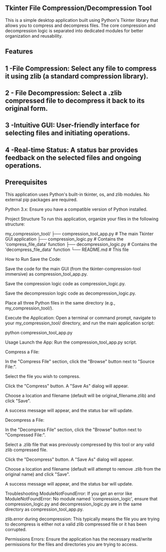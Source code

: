 ## Tkinter File Compression/Decompression Tool
This is a simple desktop application built using Python's Tkinter library that allows you to compress and decompress files. The core compression and decompression logic is separated into dedicated modules for better organization and reusability.

## Features

## 1 -File Compression: Select any file to compress it using zlib (a standard compression library).

## 2 - File Decompression: Select a .zlib compressed file to decompress it back to its original form.

## 3 -Intuitive GUI: User-friendly interface for selecting files and initiating operations.

## 4 -Real-time Status: A status bar provides feedback on the selected files and ongoing operations.



## Prerequisites
This application uses Python's built-in tkinter, os, and zlib modules. No external pip packages are required.

Python 3.x: Ensure you have a compatible version of Python installed.

Project Structure
To run this application, organize your files in the following structure:

my_compression_tool/
├── compression_tool_app.py   # The main Tkinter GUI application
├── compression_logic.py      # Contains the 'compress_file_data' function
├── decompression_logic.py    # Contains the 'decompress_file_data' function
└── README.md                 # This file

How to Run
Save the Code:

Save the code for the main GUI (from the tkinter-compression-tool immersive) as compression_tool_app.py.

Save the compression logic code as compression_logic.py.

Save the decompression logic code as decompression_logic.py.

Place all three Python files in the same directory (e.g., my_compression_tool/).

Execute the Application:
Open a terminal or command prompt, navigate to your my_compression_tool/ directory, and run the main application script:

python compression_tool_app.py

Usage
Launch the App: Run the compression_tool_app.py script.

Compress a File:

In the "Compress File" section, click the "Browse" button next to "Source File:".

Select the file you wish to compress.

Click the "Compress" button. A "Save As" dialog will appear.

Choose a location and filename (default will be original_filename.zlib) and click "Save".

A success message will appear, and the status bar will update.

Decompress a File:

In the "Decompress File" section, click the "Browse" button next to "Compressed File:".

Select a .zlib file that was previously compressed by this tool or any valid zlib compressed file.

Click the "Decompress" button. A "Save As" dialog will appear.

Choose a location and filename (default will attempt to remove .zlib from the original name) and click "Save".

A success message will appear, and the status bar will update.

Troubleshooting
ModuleNotFoundError: If you get an error like ModuleNotFoundError: No module named 'compression_logic', ensure that compression_logic.py and decompression_logic.py are in the same directory as compression_tool_app.py.

zlib.error during decompression: This typically means the file you are trying to decompress is either not a valid zlib compressed file or it has been corrupted.

Permissions Errors: Ensure the application has the necessary read/write permissions for the files and directories you are trying to access.